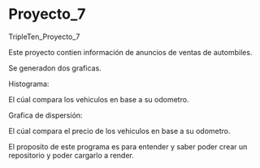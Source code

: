 # Proyecto_7
TripleTen_Proyecto_7

Este proyecto contien información de anuncios de ventas de autombiles. 

Se generadon dos graficas.

Histograma:

El cúal compara los vehiculos en base a su odometro.

Grafica de dispersión:

El cúal compara el precio de los vehiculos en base a su odometro.


El proposito de este programa es para entender y saber poder crear un repositorio y poder cargarlo a render.